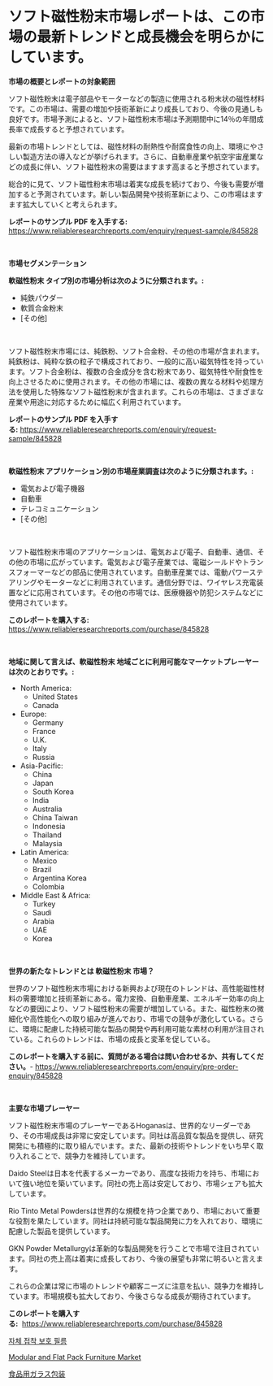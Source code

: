 <p><h1>ソフト磁性粉末市場レポートは、この市場の最新トレンドと成長機会を明らかにしています。</h1></p><p><strong>市場の概要とレポートの対象範囲</strong></p>
<p><p>ソフト磁性粉末は電子部品やモーターなどの製造に使用される粉末状の磁性材料です。この市場は、需要の増加や技術革新により成長しており、今後の見通しも良好です。市場予測によると、ソフト磁性粉末市場は予測期間中に14％の年間成長率で成長すると予想されています。</p><p>最新の市場トレンドとしては、磁性材料の耐熱性や耐腐食性の向上、環境にやさしい製造方法の導入などが挙げられます。さらに、自動車産業や航空宇宙産業などの成長に伴い、ソフト磁性粉末の需要はますます高まると予想されています。</p><p>総合的に見て、ソフト磁性粉末市場は着実な成長を続けており、今後も需要が増加すると予測されています。新しい製品開発や技術革新により、この市場はますます拡大していくと考えられます。</p></p>
<p><strong>レポートのサンプル PDF を入手する:</strong> <a href="https://www.reliableresearchreports.com/enquiry/request-sample/845828">https://www.reliableresearchreports.com/enquiry/request-sample/845828</a></p>
<p>&nbsp;</p>
<p><strong>市場セグメンテーション</strong></p>
<p><strong>軟磁性粉末 タイプ別の市場分析は次のように分類されます。:</strong></p>
<p><ul><li>純鉄パウダー</li><li>軟質合金粉末</li><li>[その他]</li></ul></p>
<p>&nbsp;</p>
<p><p>ソフト磁性粉末市場には、純鉄粉、ソフト合金粉、その他の市場が含まれます。純鉄粉は、純粋な鉄の粒子で構成されており、一般的に高い磁気特性を持っています。ソフト合金粉は、複数の合金成分を含む粉末であり、磁気特性や耐食性を向上させるために使用されます。その他の市場には、複数の異なる材料や処理方法を使用した特殊なソフト磁性粉末が含まれます。これらの市場は、さまざまな産業や用途に対応するために幅広く利用されています。</p></p>
<p><strong>レポートのサンプル PDF を入手する:</strong>&nbsp;<a href="https://www.reliableresearchreports.com/enquiry/request-sample/845828">https://www.reliableresearchreports.com/enquiry/request-sample/845828</a></p>
<p>&nbsp;</p>
<p><strong> 軟磁性粉末 アプリケーション別の市場産業調査は次のように分類されます。:</strong></p>
<p><ul><li>電気および電子機器</li><li>自動車</li><li>テレコミュニケーション</li><li>[その他]</li></ul></p>
<p>&nbsp;</p>
<p><p>ソフト磁性粉末市場のアプリケーションは、電気および電子、自動車、通信、その他の市場に広がっています。電気および電子産業では、電磁シールドやトランスフォーマーなどの部品に使用されています。自動車産業では、電動パワーステアリングやモーターなどに利用されています。通信分野では、ワイヤレス充電装置などに応用されています。その他の市場では、医療機器や防犯システムなどに使用されています。</p></p>
<p><strong>このレポートを購入する:</strong>&nbsp; <a href="https://www.reliableresearchreports.com/purchase/845828">https://www.reliableresearchreports.com/purchase/845828</a></p>
<p>&nbsp;</p>
<p><strong>地域に関して言えば、軟磁性粉末 地域ごとに利用可能なマーケットプレーヤーは次のとおりです。:</strong></p>
<p><ul>
    <li>
        North America:
        <ul>
            <li>United States</li>
            <li>Canada</li>
        </ul>
    </li>
    <li>
        Europe:
        <ul>
            <li>Germany</li>
            <li>France</li>
            <li>U.K.</li>
            <li>Italy</li>
            <li>Russia</li>
        </ul>
    </li>
    <li>
        Asia-Pacific:
        <ul>
            <li>China</li>
            <li>Japan</li>
            <li>South Korea</li>
            <li>India</li>
            <li>Australia</li>
            <li>China Taiwan</li>
            <li>Indonesia</li>
            <li>Thailand</li>
            <li>Malaysia</li>
        </ul>
    </li>
    <li>
        Latin America:
        <ul>
            <li>Mexico</li>
            <li>Brazil</li>
            <li>Argentina Korea</li>
            <li>Colombia</li>
        </ul>
    </li>
    <li>
        Middle East & Africa:
        <ul>
            <li>Turkey</li>
            <li>Saudi</li>
            <li>Arabia</li>
            <li>UAE</li>
            <li>Korea</li>
        </ul>
    </li>
    </ul></p>
<p>&nbsp;</p>
<p><strong>世界の新たなトレンドとは 軟磁性粉末 市場？</strong></p>
<p><p>世界のソフト磁性粉末市場における新興および現在のトレンドは、高性能磁性材料の需要増加と技術革新にある。電力変換、自動車産業、エネルギー効率の向上などの要因により、ソフト磁性粉末の需要が増加している。また、磁性粉末の微細化や高性能化への取り組みが進んでおり、市場での競争が激化している。さらに、環境に配慮した持続可能な製品の開発や再利用可能な素材の利用が注目されている。これらのトレンドは、市場の成長と変革を促している。</p></p>
<p><strong>このレポートを購入する前に、質問がある場合は問い合わせるか、共有してください。</strong>- <a href="https://www.reliableresearchreports.com/enquiry/pre-order-enquiry/845828">https://www.reliableresearchreports.com/enquiry/pre-order-enquiry/845828</a></p>
<p>&nbsp;</p>
<p><strong>主要な市場プレーヤー</strong></p>
<p><p>ソフト磁性粉末市場のプレーヤーであるHoganasは、世界的なリーダーであり、その市場成長は非常に安定しています。同社は高品質な製品を提供し、研究開発にも積極的に取り組んでいます。また、最新の技術やトレンドをいち早く取り入れることで、競争力を維持しています。</p><p>Daido Steelは日本を代表するメーカーであり、高度な技術力を持ち、市場において強い地位を築いています。同社の売上高は安定しており、市場シェアも拡大しています。</p><p>Rio Tinto Metal Powdersは世界的な規模を持つ企業であり、市場において重要な役割を果たしています。同社は持続可能な製品開発に力を入れており、環境に配慮した製品を提供しています。</p><p>GKN Powder Metallurgyは革新的な製品開発を行うことで市場で注目されています。同社の売上高は着実に成長しており、今後の展望も非常に明るいと言えます。</p><p>これらの企業は常に市場のトレンドや顧客ニーズに注意を払い、競争力を維持しています。市場規模も拡大しており、今後さらなる成長が期待されています。</p></p>
<p><strong>このレポートを購入する:</strong>&nbsp;&nbsp;<a href="https://www.reliableresearchreports.com/purchase/845828">https://www.reliableresearchreports.com/purchase/845828</a></p>
<p><p><a href="https://medium.com/@josefarice/%EC%9E%90%EC%B2%B4-%EC%A0%91%EC%B0%A9-%EB%B3%B4%ED%98%B8-%ED%95%84%EB%A6%84-%EC%8B%9C%EC%9E%A5-%EB%B6%84%EC%84%9D-%EA%B8%80%EB%A1%9C%EB%B2%8C-%EC%82%B0%EC%97%85-%EC%A0%84%EB%A7%9D-%EB%B0%8F-%EC%98%88%EC%B8%A1-2024%EB%85%84%EB%B6%80%ED%84%B0-2031%EB%85%84-2e43688503ae">자체 접착 보호 필름</a></p><p><a href="https://github.com/Alonsoolds3wq1d81czn8rbol/Market-Research-Report-List-1/blob/main/modular-and-flat-pack-furniture-market.md">Modular and Flat Pack Furniture Market</a></p><p><a href="https://medium.com/@byroalenzuela76845/%E9%A3%9F%E5%93%81%E3%82%AC%E3%83%A9%E3%82%B9%E5%8C%85%E8%A3%85%E5%B8%82%E5%A0%B4%E3%81%AE%E3%83%88%E3%83%AC%E3%83%B3%E3%83%89%E3%81%A8%E5%B8%82%E5%A0%B4%E5%88%86%E6%9E%90%E3%81%AF-2024%E5%B9%B4%E3%81%8B%E3%82%892031%E5%B9%B4%E3%81%BE%E3%81%A7%E3%81%AE%E6%9C%9F%E9%96%93%E3%81%AB%E4%BA%88%E6%B8%AC%E3%81%95%E3%82%8C%E3%81%A6%E3%81%84%E3%81%BE%E3%81%99-8c391ddb480d">食品用ガラス包装</a></p></p>